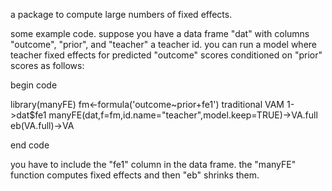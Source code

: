 a package to compute large numbers of fixed effects. 

some example code. suppose you have a data frame "dat" with columns "outcome", "prior", and "teacher" a teacher id. you can run a model where teacher fixed effects for predicted "outcome" scores conditioned on "prior" scores as follows:
 
begin code

library(manyFE)
fm<-formula('outcome~prior+fe1')
traditional VAM
1->dat$fe1
manyFE(dat,f=fm,id.name="teacher",model.keep=TRUE)->VA.full
eb(VA.full)->VA

end code

you have to include the "fe1" column in the data frame. the "manyFE" function computes fixed effects and then "eb" shrinks them.

